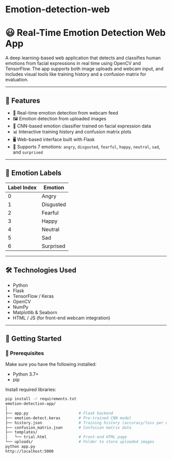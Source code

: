 # Emotion-detection-web
# 😃 Real-Time Emotion Detection Web App

A deep learning-based web application that detects and classifies human emotions from facial expressions in real time using OpenCV and TensorFlow. The app supports both image uploads and webcam input, and includes visual tools like training history and a confusion matrix for evaluation.

---

## 📌 Features

- 🎯 Real-time emotion detection from webcam feed
- 🖼️ Emotion detection from uploaded images
- 🧠 CNN-based emotion classifier trained on facial expression data
- 📊 Interactive training history and confusion matrix plots
- 🖥️ Web-based interface built with Flask
- 💬 Supports 7 emotions: `angry`, `disgusted`, `fearful`, `happy`, `neutral`, `sad`, and `surprised`

---

## 🧠 Emotion Labels

| Label Index | Emotion     |
|-------------|-------------|
| 0           | Angry       |
| 1           | Disgusted   |
| 2           | Fearful     |
| 3           | Happy       |
| 4           | Neutral     |
| 5           | Sad         |
| 6           | Surprised   |

---

## 🛠️ Technologies Used

- Python
- Flask
- TensorFlow / Keras
- OpenCV
- NumPy
- Matplotlib & Seaborn
- HTML / JS (for front-end webcam integration)

---

## 🚀 Getting Started

### 🔧 Prerequisites

Make sure you have the following installed:
- Python 3.7+
- pip

Install required libraries:
```bash
pip install -r requirements.txt
emotion-detection-app/
│
├── app.py                      # Flask backend
├── emotion-detect.keras        # Pre-trained CNN model
├── history.json                # Training history (accuracy/loss per epoch)
├── confusion_matrix.json       # Confusion matrix data
├── templates/
│   └── trial.html              # Front-end HTML page
└── uploads/                    # Folder to store uploaded images
python app.py
http://localhost:5000

